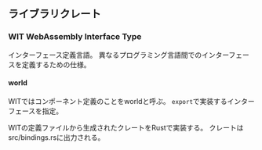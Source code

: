 ## ライブラリクレート

### WIT WebAssembly Interface Type
インターフェース定義言語。
異なるプログラミング言語間でのインターフェースを定義するための仕様。

#### world 
WITではコンポーネント定義のことをworldと呼ぶ。
`export`で実装するインターフェースを指定。

WITの定義ファイルから生成されたクレートをRustで実装する。
クレートはsrc/bindings.rsに出力される。